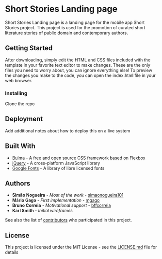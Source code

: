 # Short Stories Landing page

Short Stories Landing page is a landing page for the mobile app Short Stories project. This project is used for the promotion of curated short literature stories of public domain and contemporary authors.

## Getting Started

After downloading, simply edit the HTML and CSS files included with the template in your favorite text editor to make changes. These are the only files you need to worry about, you can ignore everything else! To preview the changes you make to the code, you can open the index.html file in your web browser.

### Installing

Clone the repo

## Deployment

Add additional notes about how to deploy this on a live system

## Built With

* [Bulma](https://bulma.io/) - A free and open source CSS framework based on Flexbox
* [jQuery](https://jquery.com/) - A cross-platform JavaScript library
* [Google Fonts](https://fonts.google.com/) - A library of libre licensed fonts

## Authors

* **Simão Nogueira** - *Most of the work* - [simaonogueira101](https://github.com/simaonogueira101)
* **Mário Gago** - *First implementation* - [mgago](https://github.com/mgago)
* **Bruno Correia** - *Motivational support* - [bffcorreia](https://github.com/bffcorreia)
* **Karl Smith** - *Initial wireframes*

See also the list of [contributors](https://github.com/pink-room/short-stories-landing/contributors) who participated in this project.

## License

This project is licensed under the MIT License - see the [LICENSE.md](LICENSE.md) file for details
